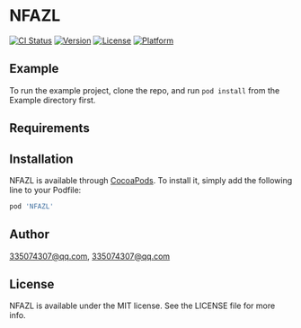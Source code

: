 # NFAZL

[![CI Status](https://img.shields.io/travis/335074307@qq.com/NFAZL.svg?style=flat)](https://travis-ci.org/335074307@qq.com/NFAZL)
[![Version](https://img.shields.io/cocoapods/v/NFAZL.svg?style=flat)](https://cocoapods.org/pods/NFAZL)
[![License](https://img.shields.io/cocoapods/l/NFAZL.svg?style=flat)](https://cocoapods.org/pods/NFAZL)
[![Platform](https://img.shields.io/cocoapods/p/NFAZL.svg?style=flat)](https://cocoapods.org/pods/NFAZL)

## Example

To run the example project, clone the repo, and run `pod install` from the Example directory first.

## Requirements

## Installation

NFAZL is available through [CocoaPods](https://cocoapods.org). To install
it, simply add the following line to your Podfile:

```ruby
pod 'NFAZL'
```

## Author

335074307@qq.com, 335074307@qq.com

## License

NFAZL is available under the MIT license. See the LICENSE file for more info.

